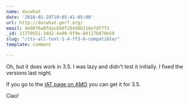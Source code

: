 ```yaml
---
name: docwhat
date: '2010-01-29T10:05:41-05:00'
url: http://docwhat.gerf.org/
email: 4e8076a0fdac6b8f284d8b316efdf7f3
_id: 21770551-3dd2-4a90-9f9e-84117b070e59
slug: "/its-all-text-1-4-ff3-6-compatible/"
template: comment

---
```


Oh, but it does work in 3.5.  I was lazy and didn't test it initially. I fixed the versions last night.

If you go to the <a href="https://addons.mozilla.org/en-US/firefox/addon/4125" rel="nofollow">IAT page on AMO</a> you can get it for 3.5.

Ciao!
